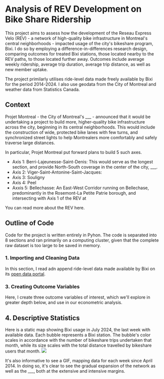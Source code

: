 # Analysis of REV Development on Bike Share Ridership

This project aims to assess how the development of the Reseau Express Velo (REV) - a network of high-quality bike infrastructure in Montreal's central neighborhoods - impacted usage of the city's bikeshare program, Bixi. I do so by employing a difference-in-differences research design, comparing outcomes for treated Bixi stations, those located nearby to the REV paths, to those located further away. Outcomes include average weekly ridership, average trip duration, average trip distance, as well as new member uptake.

The project primilarly utilises ride-level data made freely available by Bixi for the period 2014-2024. I also use geodata from the City of Montreal and weather data from Statistics Canada.

## Context
Projet Montreal - the City of Montreal's ___ - announced that it would be undertaking a project to build more, higher-quality bike infrastructure across the city, beginning in its central neighborhoods. This would include the construction of wide, protected bike lanes with few turns, and synchronized street lights to help Montrealers more comfortably and safely traverse large distances. 

In particular, Projet Montreal put forward plans to build 5 such axes. 

- Axis 1: Berri-Lajeunesse-Saint-Denis: This would serve as the longest section, and provide North-South coverage in the center of the city, ___.
- Axis 2: Viger-Saint-Antonine-Saint-Jacques:
- Axis 3: Souligny
- Axis 4: Peel
- Axxis 5: Bellechasse: An East-West Corridor running on Bellechase, predominantly in the Rosemont-La Petite Patrie borough, and intersecting with Axis 1 of the REV at 

You can read more about the REV here.

## Outline of Code
Code for the project is written entirely in Pyhon. The code is separated into 8 sections and ran primarily on a computing cluster, given that the complete raw dataset is too large to be saved in memory.

### 1. Importing and Cleaning Data
In this section, I read adn append ride-level data made available by Bixi on its [open data portal](https://bixi.com/en/open-data/).


### 3. Creating Outcome Variables
Here, I create three outcome variables of interest, which we'll explore in greater depth below, and use in our econometric analysis.

## 4. Descriptive Statistics
 
Here is a static map showing Bixi usage in July 2024, the last week with available data. Each bubble represents a Bixi station. The bubble's color scales in accordance with the number of bikeshare trips undertaken that month, while its size scales with the total distance travelled by bikeshare users that month. 
![](https://github.com/robertialenti/Bixi/raw/main/static_map.png)

It's also informative to see a GIF, mapping data for each week since April 2014. In doing so, it's clear to see the gradual expansion of the network as well as the ___, both at the extensive and intensive margins.
